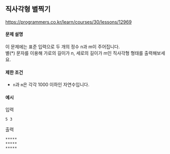 ## 직사각형 별찍기

https://programmers.co.kr/learn/courses/30/lessons/12969

#### 문제 설명

이 문제에는 표준 입력으로 두 개의 정수 n과 m이 주어집니다.<br/>
별(*) 문자를 이용해 가로의 길이가 n, 세로의 길이가 m인 직사각형 형태를 출력해보세요.

#### 제한 조건

* `n`과 `m`은 각각 1000 이하인 자연수입니다.

#### 예시

입력

```
5 3
```

출력

```
*****
*****
*****
```